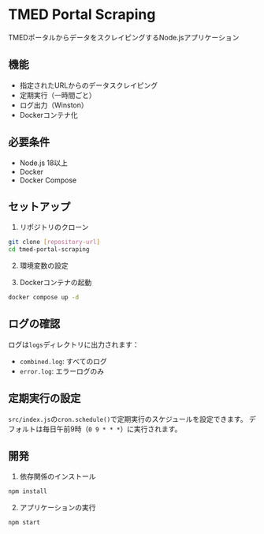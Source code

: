 # TMED Portal Scraping

TMEDポータルからデータをスクレイピングするNode.jsアプリケーション

## 機能

- 指定されたURLからのデータスクレイピング
- 定期実行（一時間ごと）
- ログ出力（Winston）
- Dockerコンテナ化

## 必要条件

- Node.js 18以上
- Docker
- Docker Compose

## セットアップ

1. リポジトリのクローン
```bash
git clone [repository-url]
cd tmed-portal-scraping
```

2. 環境変数の設定

3. Dockerコンテナの起動
```bash
docker compose up -d
```

## ログの確認

ログは`logs`ディレクトリに出力されます：
- `combined.log`: すべてのログ
- `error.log`: エラーログのみ

## 定期実行の設定

`src/index.js`の`cron.schedule()`で定期実行のスケジュールを設定できます。
デフォルトは毎日午前9時（`0 9 * * *`）に実行されます。

## 開発

1. 依存関係のインストール
```bash
npm install
```

2. アプリケーションの実行
```bash
npm start
``` 
